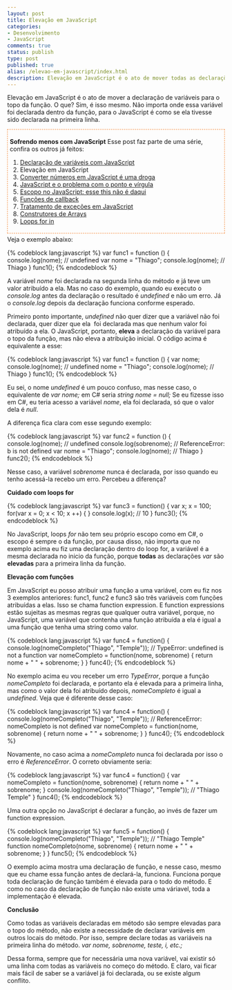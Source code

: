 ```yaml
---
layout: post
title: Elevação em JavaScript
categories:
- Desenvolvimento
- JavaScript
comments: true
status: publish
type: post
published: true
alias: /elevao-em-javascript/index.html
description: Elevação em JavaScript é o ato de mover todas as declarações de variáveis feitas com var para o topo da função.
---
```

Elevação em JavaScript é o ato de mover a declaração de variáveis para o topo da função. O que? Sim, é isso mesmo. Não importa onde essa variável foi declarada dentro da função, para o JavaScript é como se ela tivesse sido declarada na primeira linha.
<div style="margin: 5px 0px; border: #f48432 1px dashed; padding: 5px;">

<strong>Sofrendo menos com JavaScript</strong>
Esse post faz parte de uma série, confira os outros já feitos:
<ol>
	<li><a href="/blog/2012/10/25/declarao-de-variveis-com-javascript/">Declaração de variáveis com JavaScript</a></li>
	<li>Elevação em JavaScript</li>
	<li><a href="/blog/2012/11/12/converter-numeros-em-javascript-e-uma-droga/">Converter números em JavaScript é uma droga</a></li>
	<li><a href="/blog/2012/11/21/javascript-ponto-virgula/">JavaScript e o problema com o ponto e vírgula</a></li>
	<li><a href="/blog/2012/11/28/escopo-no-javascript/">Escopo no JavaScript: esse this não é daqui</a></li>
	<li><a href="/blog/2012/12/05/funes-de-callback-no-javascript/">Funções de callback</a></li>
	<li><a href="/blog/2012/12/14/tratamento-de-excecoes-em-javascript/">Tratamento de exceções em JavaScript</a></li>
	<li><a href="/blog/2013/02/18/construtores-de-arrays-do-javascript/">Construtores de Arrays</a></li>
	<li><a href="/blog/2013/03/11/loops-for-in-no-javascript/">Loops for in</a></li>
</ol>
</div>
Veja o exemplo abaixo:

{% codeblock lang:javascript %}
var func1 = function () {
     console.log(nome); // undefined
     var nome = "Thiago";
     console.log(nome); // Thiago
}
func1();
{% endcodeblock %}

A variável <em>nome</em> foi declarada na segunda linha do método e já teve um valor atribuído a ela. Mas no caso do exemplo, quando eu executo o <em>console.log</em> antes da declaração o resultado é <em>undefined</em> e não um erro. Já o <em>console.log</em> depois da declaração funciona conforme esperado.

Primeiro ponto importante, <em>undefined</em> não quer dizer que a variável não foi declarada, quer dizer que ela  foi declarada mas que nenhum valor foi atribuído a ela. O JavaScript, portanto, <strong>eleva</strong> a declaração da variável para o topo da função, mas não eleva a atribuição inicial. O código acima é equivalente a esse:

{% codeblock lang:javascript %}
var func1 = function () {
    var nome;
    console.log(nome); // undefined
    nome = "Thiago";
    console.log(nome); // Thiago
}
func1();
{% endcodeblock %}

Eu sei, o nome <em>undefined</em> é um pouco confuso, mas nesse caso, o equivalente de <em>var nome;</em> em C# seria <em>string nome = null;</em> Se eu fizesse isso em C#, eu teria acesso a variável <em>nome</em>, ela foi declarada, só que o valor dela é <em>null</em>.

A diferença fica clara com esse segundo exemplo:

{% codeblock lang:javascript %}
var func2 = function () {
    console.log(nome); // undefined
    console.log(sobrenome); // ReferenceError: b is not defined
    var nome = "Thiago";
    console.log(nome); // Thiago
}
func2();
{% endcodeblock %}

Nesse caso, a variável <em>sobrenome</em> nunca é declarada, por isso quando eu tenho acessá-la recebo um erro. Percebeu a diferença?

<strong>Cuidado com loops for</strong>

{% codeblock lang:javascript %}
var func3 = function() {
    var x;
    x = 100;
    for(var x = 0; x &lt; 10; x ++) {
    }
    console.log(x); // 10
}
func3();
{% endcodeblock %}

No JavaScript, loops <em>for</em> não tem seu próprio escopo como em C#, o escopo é sempre o da função, por causa disso, não importa que no exemplo acima eu fiz uma declaração dentro do loop for, a variável é a mesma declarada no inicio da função, porque <strong>todas</strong> as declarações <em>var</em> são <strong>elevadas</strong> para a primeira linha da função.

<strong>Elevação com funções</strong>

Em JavaScript eu posso atribuir uma função a uma variável, com eu fiz nos 3 exemplos anteriores: func1, func2 e func3 são três variáveis com funções atribuídas a elas. Isso se chama function expression. E function expressions estão sujeitas as mesmas regras que qualquer outra variável, porque, no JavaScript, uma variável que contenha uma função atribuída a ela é igual a uma função que tenha uma string como valor.

{% codeblock lang:javascript %}
var func4 = function() {
    console.log(nomeCompleto("Thiago", "Temple")); // TypeError: undefined is not a function
    var nomeCompleto = function(nome, sobrenome) {
        return nome + " " + sobrenome;
    }
}
func4();
{% endcodeblock %}

No exemplo acima eu vou receber um erro <em>TypeError</em>, porque a função <em>nomeCompleto</em> foi declarada, e portanto ela é elevada para a primeira linha, mas como o valor dela foi atribuído depois, <em>nomeCompleto</em> é igual a <em>undefined</em>. Veja que é diferente desse caso:

{% codeblock lang:javascript %}
var func4 = function() {
    console.log(nomeCompleto("Thiago", "Temple")); // ReferenceError: nomeCompleto is not defined
    var nomeCompleto = function(nome, sobrenome) {
        return nome + " " + sobrenome;
    }
}
func4();
{% endcodeblock %}

Novamente, no caso acima a <em>nomeCompleto</em> nunca foi declarada por isso o erro é <em>ReferenceError</em>. O correto obviamente seria:

{% codeblock lang:javascript %}
var func4 = function() {
    var nomeCompleto = function(nome, sobrenome) {
        return nome + " " + sobrenome;
    }
    console.log(nomeCompleto("Thiago", "Temple")); // "Thiago Temple"
}
func4();
{% endcodeblock %}

Uma outra opção no JavaScript é declarar a função, ao invés de fazer um function expression.

{% codeblock lang:javascript %}
var func5 = function() {
    console.log(nomeCompleto("Thiago", "Temple")); // "Thiago Temple"
    function nomeCompleto(nome, sobrenome) {
        return nome + " " + sobrenome;
    }
}
func5();
{% endcodeblock %}

O exemplo acima mostra uma declaração de função, e nesse caso, mesmo que eu chame essa função antes de declará-la, funciona. Funciona porque toda declaração de função também é elevada para o todo do método. E como no caso da declaração de função não existe uma váriavel, toda a implementação é elevada.

<strong>Conclusão</strong>

Como todas as variáveis declaradas em método são sempre elevadas para o topo do método, não existe a necessidade de declarar variáveis em outros locais do método. Por isso, sempre declare todas as variáveis na primeira linha do método.
<em>var nome, sobrenome, teste, i, etc.;</em>

Dessa forma, sempre que for necessária uma nova variável, vai existir só uma linha com todas as variáveis no começo do método. E claro, vai ficar mais fácil de saber se a variável já foi declarada, ou se existe algum conflito.
